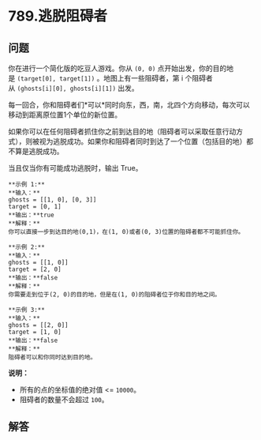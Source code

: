 # 789.逃脱阻碍者

## 问题

你在进行一个简化版的吃豆人游戏。你从 `(0, 0)` 点开始出发，你的目的地是 `(target[0], target[1])` 。地图上有一些阻碍者，第 i 个阻碍者从 `(ghosts[i][0], ghosts[i][1])` 出发。

每一回合，你和阻碍者们\*可以\*同时向东，西，南，北四个方向移动，每次可以移动到距离原位置1个单位的新位置。

如果你可以在任何阻碍者抓住你之前到达目的地（阻碍者可以采取任意行动方式），则被视为逃脱成功。如果你和阻碍者同时到达了一个位置（包括目的地）都不算是逃脱成功。

当且仅当你有可能成功逃脱时，输出 True。

```
**示例 1:**
**输入：**
ghosts = [[1, 0], [0, 3]]
target = [0, 1]
**输出：**true
**解释：**
你可以直接一步到达目的地(0,1)，在(1, 0)或者(0, 3)位置的阻碍者都不可能抓住你。

```

```
**示例 2:**
**输入：**
ghosts = [[1, 0]]
target = [2, 0]
**输出：**false
**解释：**
你需要走到位于(2, 0)的目的地，但是在(1, 0)的阻碍者位于你和目的地之间。

```

```
**示例 3:**
**输入：**
ghosts = [[2, 0]]
target = [1, 0]
**输出：**false
**解释：**
阻碍者可以和你同时达到目的地。

```

**说明：**

* 所有的点的坐标值的绝对值 <= `10000`。
* 阻碍者的数量不会超过 `100`。



## 解答

